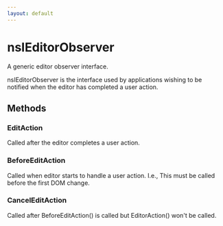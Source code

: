 ```yaml
---
layout: default
---
```


# nsIEditorObserver #

A generic editor observer interface. 
<P>
nsIEditorObserver is the interface used by applications wishing to be notified
when the editor has completed a user action. 



## Methods ##

### EditAction ###
 
Called after the editor completes a user action.


### BeforeEditAction ###

Called when editor starts to handle a user action.  I.e., This must be
called before the first DOM change.


### CancelEditAction ###

Called after BeforeEditAction() is called but EditorAction() won't be
called.

